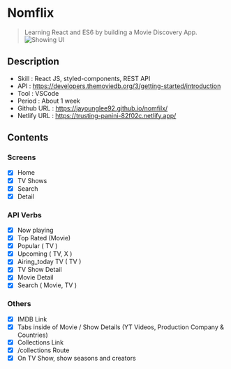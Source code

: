 # Nomflix

> Learning React and ES6 by building a Movie Discovery App.
![Showing UI](/_info-img/info-nomflix-01.gif)

## Description
- Skill : React JS, styled-components, REST API
- API : https://developers.themoviedb.org/3/getting-started/introduction
- Tool : VSCode
- Period : About 1 week 
- Github URL : https://jayounglee92.github.io/nomfilx/
- Netlify URL : https://trusting-panini-82f02c.netlify.app/

## Contents
### Screens
- [x] Home
- [x] TV Shows
- [x] Search
- [x] Detail

### API Verbs
- [x] Now playing
- [x] Top Rated (Movie)
- [x] Popular ( TV )
- [x] Upcoming ( TV, X )
- [x] Airing_today TV ( TV )
- [x] TV Show Detail
- [x] Movie Detail
- [x] Search ( Movie, TV )

### Others
- [x] IMDB Link
- [x] Tabs inside of Movie / Show Details (YT Videos, Production Company & Countries)
- [x] Collections Link
- [x] /collections Route
- [x] On TV Show, show seasons and creators
